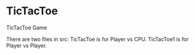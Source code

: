 # TicTacToe
TicTacToe Game

There are two files in src:
TicTacToe is for Player vs CPU.
TicTacToe1 is for Player vs Player.
